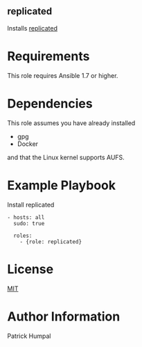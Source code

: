 replicated
------

Installs [replicated](http://www.replicated.com/)

Requirements
======

This role requires Ansible 1.7 or higher.

Dependencies
======

This role assumes you have already installed

- gpg
- Docker

and that the Linux kernel supports AUFS.

Example Playbook
========

Install replicated
```
- hosts: all
  sudo: true

  roles:
    - {role: replicated}
```

License
====

[MIT](LICENSE)

Author Information
=========

Patrick Humpal
